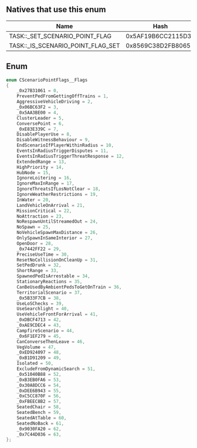 ## Natives that use this enum
| Name                                   | Hash               |
|----------------------------------------|--------------------|
| TASK::\_SET\_SCENARIO\_POINT\_FLAG     | 0x5AF19B6CC2115D34 |
| TASK::\_IS\_SCENARIO\_POINT\_FLAG\_SET | 0x8569C38D2FB80650 |
## Enum
```cpp
enum CScenarioPointFlags__Flags
{
	_0x27B31061 = 0,
	PreventPedFromGettingOffTrains = 1,
	AggressiveVehicleDriving = 2,
	_0x06BC63F2 = 3,
	_0x5AA3BE00 = 4,
	ClusterLeader = 5,
	ConversePoint = 6,
	_0xE83E339C = 7,
	DisablePlayerUse = 8,
	DisableWitnessBehaviour = 9,
	EndScenarioIfPlayerWithinRadius = 10,
	EventsInRadiusTriggerDisputes = 11,
	EventsInRadiusTriggerThreatResponse = 12,
	ExtendedRange = 13,
	HighPriority = 14,
	HubNode = 15,
	IgnoreLoitering = 16,
	IgnoreMaxInRange = 17,
	IgnoreThreatsIfLosNotClear = 18,
	IgnoreWeatherRestrictions = 19,
	InWater = 20,
	LandVehicleOnArrival = 21,
	MissionCritical = 22,
	NoAttraction = 23,
	NoRespawnUntilStreamedOut = 24,
	NoSpawn = 25,
	NoVehicleSpawnMaxDistance = 26,
	OnlySpawnInSameInterior = 27,
	OpenDoor = 28,
	_0x7442FF22 = 29,
	PreciseUseTime = 30,
	ResetNoCollisionOnCleanUp = 31,
	SetPedDrunk = 32,
	ShortRange = 33,
	SpawnedPedIsArrestable = 34,
	StationaryReactions = 35,
	CanBeUsedByAmbientPedsToGetOnTrain = 36,
	TerritorialScenario = 37,
	_0x5B33F7CB = 38,
	UseLoSChecks = 39,
	UseSearchlight = 40,
	UseVehicleFrontForArrival = 41,
	_0xDBCF4713 = 42,
	_0xAE9CDEC4 = 43,
	CampfireScenario = 44,
	_0x6F1EF279 = 45,
	CanConverseThenLeave = 46,
	VegVolume = 47,
	_0xED924097 = 48,
	_0xB1D91209 = 49,
	Isolated = 50,
	ExcludeFromDynamicSearch = 51,
	_0x51040B88 = 52,
	_0xB3EB0FA6 = 53,
	_0x30A8DCC6 = 54,
	_0xDEE6B943 = 55,
	_0xC5CC870F = 56,
	_0xFBEEC8B2 = 57,
	SeatedChair = 58,
	SeatedBench = 59,
	SeatedAtTable = 60,
	SeatedNoBack = 61,
	_0x9030FA20 = 62,
	_0x7C44D036 = 63,
};
```